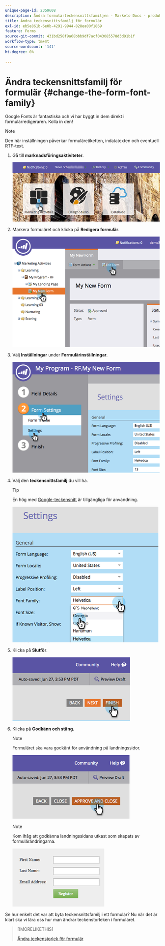 ```yaml
---
unique-page-id: 2359608
description: Ändra formulärteckensnittsfamiljen - Marketo Docs - produktdokumentation
title: Ändra teckensnittsfamilj för formulär
exl-id: eb5e861b-6e0b-4291-9944-828ea00f1869
feature: Forms
source-git-commit: 431bd258f9a68bbb9df7acf043085578d3d91b1f
workflow-type: tm+mt
source-wordcount: '141'
ht-degree: 0%

---
```


# Ändra teckensnittsfamilj för formulär {#change-the-form-font-family}

Google Fonts är fantastiska och vi har byggt in dem direkt i formulärredigeraren. Kolla in den!

>[!NOTE]
>
>Den här inställningen påverkar formuläretiketten, indatatexten och eventuell RTF-text.

1. Gå till **marknadsföringsaktiviteter**.

   ![](assets/login-marketing-activities.png)

1. Markera formuläret och klicka på **Redigera formulär**.

   ![](assets/image2014-9-15-15-3a47-3a27.png)

1. Välj **Inställningar** under **Formulärinställningar**.

   ![](assets/image2014-9-15-15-3a47-3a56.png)

1. Välj den **teckensnittsfamilj** du vill ha.

   >[!TIP]
   >
   >En hög med [Google-teckensnitt](https://www.google.com/fonts) är tillgängliga för användning.

   ![](assets/image2014-9-15-16-3a0-3a8.png)

1. Klicka på **Slutför**.

   ![](assets/image2014-9-15-16-3a0-3a15.png)

1. Klicka på **Godkänn och stäng**.

   >[!NOTE]
   >
   >Formuläret ska vara godkänt för användning på landningssidor.

   ![](assets/image2014-9-15-16-3a1-3a28.png)

   >[!NOTE]
   >
   >Kom ihåg att godkänna landningssidans utkast som skapats av formulärändringarna.

   ![](assets/image2014-9-15-16-3a2-3a1.png)

Se hur enkelt det var att byta teckensnittsfamilj i ett formulär? Nu när det är klart ska vi lära oss hur man ändrar teckenstorleken i formuläret.

>[!MORELIKETHIS]
>
>[Ändra teckenstorlek för formulär](/help/marketo/product-docs/demand-generation/forms/form-design/change-the-form-font-size.md)

